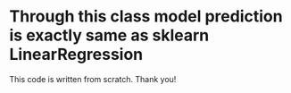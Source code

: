 # Through this class model prediction is exactly same as sklearn LinearRegression
This code is written from scratch.
Thank you!
